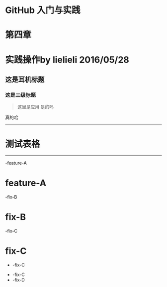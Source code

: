 # GitHub 入门与实践
# 第四章
# 实践操作by lielieli 2016/05/28
## 这是耳机标题
### 这是三级标题
> 这里是应用
> 是的吗

真的哈
***
# 测试表格
---


-feature-A
# feature-A

-fix-B
# fix-B

-fix-C
# fix-C
- -fix-C
+ -fix-C
+ -fix-D